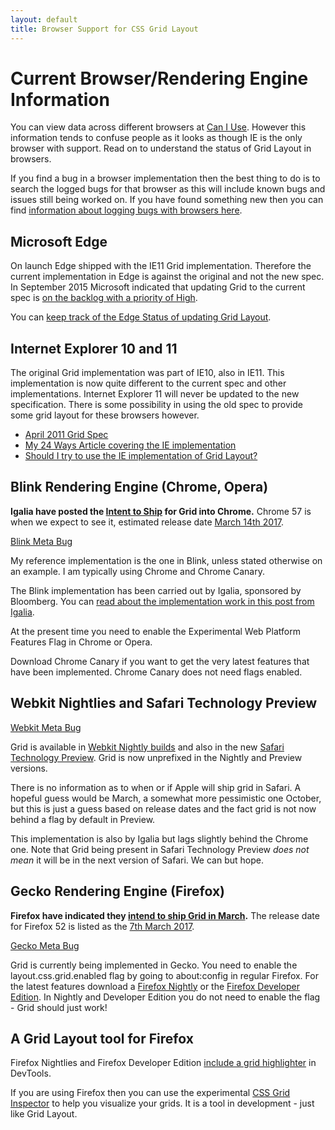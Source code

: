 ```yaml
---
layout: default
title: Browser Support for CSS Grid Layout
---
```


# Current Browser/Rendering Engine Information

You can view data across different browsers at [Can I Use](http://caniuse.com/#feat=css-grid). However this information tends to confuse people as it looks as though IE is the only browser with support. Read on to understand the status of Grid Layout in browsers.

If you find a bug in a browser implementation then the best thing to do is to search the logged bugs for that browser as this will include known bugs and issues still being worked on. If you have found something new then you can find [information about logging bugs with browsers here](http://testthewebforward.org/docs/bugs.html).

## Microsoft Edge

On launch Edge shipped with the IE11 Grid implementation. Therefore the current implementation in Edge is against the original and not the new spec. In September 2015 Microsoft indicated that updating Grid to the current spec is [on the backlog with a priority of High](https://wpdev.uservoice.com/forums/257854-microsoft-edge-developer/suggestions/6514853-update-css-grid).

You can [keep track of the Edge Status of updating Grid Layout](https://developer.microsoft.com/en-us/microsoft-edge/platform/status/gridupdate/?q=grid%20update).

## Internet Explorer 10 and 11

The original Grid implementation was part of IE10, also in IE11. This implementation is now quite different to the current spec and other implementations. Internet Explorer 11 will never be updated to the new specification. There is some possibility in using the old spec to provide some grid layout for these browsers however.

- [April 2011 Grid Spec](http://www.w3.org/TR/2011/WD-css3-grid-layout-20110407/)
- [My 24 Ways Article covering the IE implementation](http://24ways.org/2012/css3-grid-layout/)
- [Should I try to use the IE implementation of Grid Layout?](https://rachelandrew.co.uk/archives/2016/11/26/should-i-try-to-use-the-ie-implementation-of-css-grid-layout/)

## Blink Rendering Engine (Chrome, Opera)

**Igalia have posted the [Intent to Ship](https://groups.google.com/a/chromium.org/forum/#!topic/blink-dev/hBx1ffTS9CQ) for Grid into Chrome.** Chrome 57 is when we expect to see it, estimated release date [March 14th 2017](https://www.chromium.org/developers/calendar).

[Blink Meta Bug](https://code.google.com/p/chromium/issues/detail?id=79180)

My reference implementation is the one in Blink, unless stated otherwise on an example. I am typically using Chrome and Chrome Canary.

The Blink implementation has been carried out by Igalia, sponsored by Bloomberg. You can [read about the implementation work in this post from Igalia](http://blogs.igalia.com/mrego/2015/01/08/css-grid-layout-2014-recap-implementation-status/).

At the present time you need to enable the Experimental Web Platform Features Flag in Chrome or Opera.

Download Chrome Canary if you want to get the very latest features that have been implemented. Chrome Canary does not need flags enabled.

## Webkit Nightlies and Safari Technology Preview

[Webkit Meta Bug](https://bugs.webkit.org/show_bug.cgi?id=60731)

Grid is available in [Webkit Nightly builds](http://nightly.webkit.org/) and also in the new [Safari Technology Preview](https://developer.apple.com/safari/technology-preview/release-notes/). Grid is now unprefixed in the Nightly and Preview versions.

There is no information as to when or if Apple will ship grid in Safari. A hopeful guess would be March, a somewhat more pessimistic one October, but this is just a guess based on release dates and the fact grid is not now behind a flag by default in Preview.

This implementation is also by Igalia but lags slightly behind the Chrome one. Note that Grid being present in Safari Technology Preview _does not mean_ it will be in the next version of Safari. We can but hope.

## Gecko Rendering Engine (Firefox)

**Firefox have indicated they [intend to ship Grid in March](https://groups.google.com/forum/#!topic/mozilla.dev.platform/6shk3TZX5vo).** The release date for Firefox 52 is listed as the [7th March 2017](https://wiki.mozilla.org/RapidRelease/Calendar).

[Gecko Meta Bug](https://bugzilla.mozilla.org/show_bug.cgi?id=616605)

Grid is currently being implemented in Gecko. You need to enable the layout.css.grid.enabled flag by going to about:config in regular Firefox. For the latest features download a [Firefox Nightly](https://nightly.mozilla.org/) or the [Firefox Developer Edition](https://www.mozilla.org/en-GB/firefox/developer/). In Nightly and Developer Edition you do not need to enable the flag - Grid should just work!

## A Grid Layout tool for Firefox

Firefox Nightlies and Firefox Developer Edition [include a grid highlighter](https://hacks.mozilla.org/2016/12/css-grid-and-grid-highlighter-now-in-firefox-developer-edition/) in DevTools.

If you are using Firefox then you can use the experimental [CSS Grid Inspector](https://addons.mozilla.org/en-US/firefox/addon/css-grid-inspector/) to help you visualize your grids. It is a tool in development - just like Grid Layout.


